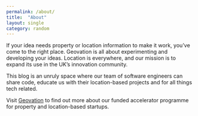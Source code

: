 ```yaml
---
permalink: /about/
title:  "About"
layout: single
category: random
---
```


If your idea needs property or location information to make it work, you’ve come to the right place. Geovation is all about experimenting and developing your ideas. Location is everywhere, and our mission is to expand its use in the UK’s innovation community.

This blog is an unruly space where our team of software engineers can share code, educate us with their location-based projects and for all things tech related. 

Visit [Geovation](https://geovation.uk/programme/) to find out more about our funded accelerator programme for property and location-based startups. 

